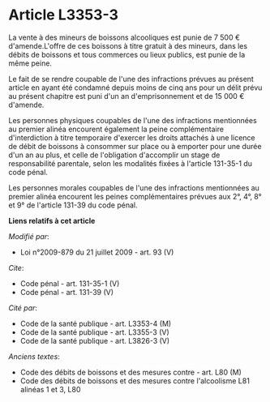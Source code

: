 # Article L3353-3

La vente à des mineurs de boissons alcooliques est punie de 7 500 € d'amende.L'offre de ces boissons à titre gratuit à des
mineurs, dans les débits de boissons et tous commerces ou lieux publics, est punie de la même peine. 

Le fait de se rendre coupable de l'une des infractions prévues au présent article en ayant été condamné depuis moins de cinq
ans pour un délit prévu au présent chapitre est puni d'un an d'emprisonnement et de 15 000 € d'amende. 

Les personnes physiques coupables de l'une des infractions mentionnées au premier alinéa encourent également la peine
complémentaire d'interdiction à titre temporaire d'exercer les droits attachés à une licence de débit de boissons à consommer
sur place ou à emporter pour une durée d'un an au plus, et celle de l'obligation d'accomplir un stage de responsabilité
parentale, selon les modalités fixées à l'article 131-35-1 du code pénal. 

Les personnes morales coupables de l'une des infractions mentionnées au premier alinéa encourent les peines complémentaires
prévues aux 2°, 4°, 8° et 9° de l'article 131-39 du code pénal.

**Liens relatifs à cet article**

_Modifié par_:

  - Loi n°2009-879 du 21 juillet 2009 - art. 93 (V)

_Cite_:

  - Code pénal - art. 131-35-1 (V)
  - Code pénal - art. 131-39 (V)

_Cité par_:

  - Code de la santé publique - art. L3353-4 (M)
  - Code de la santé publique - art. L3355-3 (V)
  - Code de la santé publique - art. L3826-3 (V)

_Anciens textes_:

  - Code des débits de boissons et des mesures contre  - art. L80 (M)
  - Code des débits de boissons et des mesures contre l'alcoolisme L81 alinéas 1 et 3, L80
